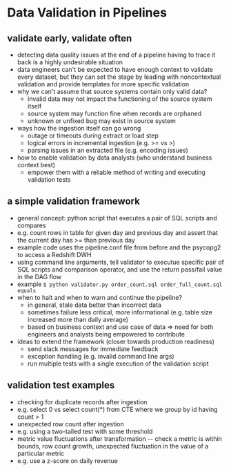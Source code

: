 # Data Validation in Pipelines

## validate early, validate often

* detecting data quality issues at the end of a pipeline having to trace it back is a highly undesirable situation
* data engineers can't be expected to have enough context to validate every dataset, but they can set the stage by leading with noncontextual validation and provide templates for more specific validation
* why we can't assume that source systems contain only valid data?
  * invalid data may not impact the functioning of the source system itself
  * source system may function fine when records are orphaned
  * unknown or unfixed bug may exist in source system
* ways how the ingestion itself can go wrong
  * outage or timeouts during extract or load step
  * logical errors in incremental ingestion (e.g. >= vs >)
  * parsing issues in an extracted file (e.g. encoding issues)
* how to enable validation by data analysts (who understand business context best)
  * empower them with a reliable method of writing and executing validation tests

## a simple validation framework

* general concept: python script that executes a pair of SQL scripts and compares
* e.g. count rows in table for given day and previous day and assert that the current day has >= than previous day
* example code uses the pipeline.conf file from before and the psycopg2 to access a Redshift DWH
* using command line arguments, tell validator to executue specific pair of SQL scripts and comparison operator, and use the return pass/fail value in the DAG flow
* example `$ python validator.py order_count.sql order_full_count.sql equals`
* when to halt and when to warn and continue the pipeline?
  * in general, stale data better than incorrect data
  * sometimes failure less critical, more informational (e.g. table size increased more than daily average)
  * based on business context and use case of data => need for both engineers and analysts being empowered to contribute
* ideas to extend the framework (closer towards production readiness)
  * send slack messages for immediate feedback
  * exception handling (e.g. invalid command line args)
  * run multiple tests with a single execution of the validation script

## validation test examples

* checking for duplicate records after ingestion
* e.g. select 0 vs select count(*) from CTE where we group by id having count > 1
* unexpected row count after ingestion
* e.g. using a two-tailed test with some threshold
* metric value fluctuations after transformation -- check a metric is within bounds, row count growth, unexpected fluctuation in the value of a particular metric
* e.g. use a z-score on daily revenue
